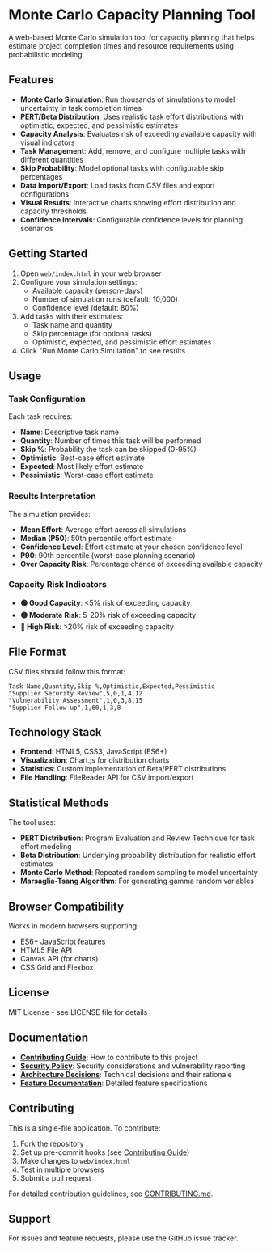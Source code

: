 # Monte Carlo Capacity Planning Tool

A web-based Monte Carlo simulation tool for capacity planning that helps estimate project completion times and resource requirements using probabilistic modeling.

## Features

- **Monte Carlo Simulation**: Run thousands of simulations to model uncertainty in task completion times
- **PERT/Beta Distribution**: Uses realistic task effort distributions with optimistic, expected, and pessimistic estimates
- **Capacity Analysis**: Evaluates risk of exceeding available capacity with visual indicators
- **Task Management**: Add, remove, and configure multiple tasks with different quantities
- **Skip Probability**: Model optional tasks with configurable skip percentages
- **Data Import/Export**: Load tasks from CSV files and export configurations
- **Visual Results**: Interactive charts showing effort distribution and capacity thresholds
- **Confidence Intervals**: Configurable confidence levels for planning scenarios

## Getting Started

1. Open `web/index.html` in your web browser
2. Configure your simulation settings:
   - Available capacity (person-days)
   - Number of simulation runs (default: 10,000)
   - Confidence level (default: 80%)
3. Add tasks with their estimates:
   - Task name and quantity
   - Skip percentage (for optional tasks)
   - Optimistic, expected, and pessimistic effort estimates
4. Click "Run Monte Carlo Simulation" to see results

## Usage

### Task Configuration

Each task requires:
- **Name**: Descriptive task name
- **Quantity**: Number of times this task will be performed
- **Skip %**: Probability the task can be skipped (0-95%)
- **Optimistic**: Best-case effort estimate
- **Expected**: Most likely effort estimate
- **Pessimistic**: Worst-case effort estimate

### Results Interpretation

The simulation provides:
- **Mean Effort**: Average effort across all simulations
- **Median (P50)**: 50th percentile effort estimate
- **Confidence Level**: Effort estimate at your chosen confidence level
- **P90**: 90th percentile (worst-case planning scenario)
- **Over Capacity Risk**: Percentage chance of exceeding available capacity

### Capacity Risk Indicators

- **🟢 Good Capacity**: <5% risk of exceeding capacity
- **🟡 Moderate Risk**: 5-20% risk of exceeding capacity
- **🔴 High Risk**: >20% risk of exceeding capacity

## File Format

CSV files should follow this format:
```csv
Task Name,Quantity,Skip %,Optimistic,Expected,Pessimistic
"Supplier Security Review",5,0,1,4,12
"Vulnerability Assessment",1,0,3,8,15
"Supplier Follow-up",1,60,1,3,8
```

## Technology Stack

- **Frontend**: HTML5, CSS3, JavaScript (ES6+)
- **Visualization**: Chart.js for distribution charts
- **Statistics**: Custom implementation of Beta/PERT distributions
- **File Handling**: FileReader API for CSV import/export

## Statistical Methods

The tool uses:
- **PERT Distribution**: Program Evaluation and Review Technique for task effort modeling
- **Beta Distribution**: Underlying probability distribution for realistic effort estimates
- **Monte Carlo Method**: Repeated random sampling to model uncertainty
- **Marsaglia-Tsang Algorithm**: For generating gamma random variables

## Browser Compatibility

Works in modern browsers supporting:
- ES6+ JavaScript features
- HTML5 File API
- Canvas API (for charts)
- CSS Grid and Flexbox

## License

MIT License - see LICENSE file for details

## Documentation

- **[Contributing Guide](docs/development/CONTRIBUTING.md)**: How to contribute to this project
- **[Security Policy](docs/development/SECURITY.md)**: Security considerations and vulnerability reporting
- **[Architecture Decisions](docs/adr/)**: Technical decisions and their rationale
- **[Feature Documentation](docs/features/)**: Detailed feature specifications

## Contributing

This is a single-file application. To contribute:

1. Fork the repository
2. Set up pre-commit hooks (see [Contributing Guide](docs/development/CONTRIBUTING.md))
3. Make changes to `web/index.html`
4. Test in multiple browsers
5. Submit a pull request

For detailed contribution guidelines, see [CONTRIBUTING.md](docs/development/CONTRIBUTING.md).

## Support

For issues and feature requests, please use the GitHub issue tracker.
